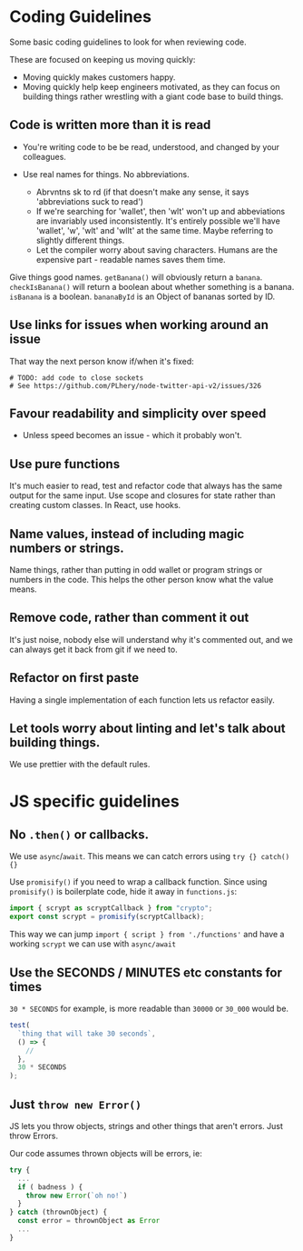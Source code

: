 # Coding Guidelines

Some basic coding guidelines to look for when reviewing code.

These are focused on keeping us moving quickly:

- Moving quickly makes customers happy.
- Moving quickly help keep engineers motivated, as they can focus on building things rather wrestling with a giant code base to build things.

## Code is written more than it is read

- You're writing code to be be read, understood, and changed by your colleagues.

- Use real names for things. No abbreviations.
  - Abrvntns sk to rd (if that doesn't make any sense, it says 'abbreviations suck to read')
  - If we're searching for 'wallet', then 'wlt' won't up and abbeviations are invariably used inconsistently. It's entirely possible we'll have 'wallet', 'w', 'wlt' and 'wllt' at the same time. Maybe referring to slightly different things.
  - Let the compiler worry about saving characters. Humans are the expensive part - readable names saves them time.

Give things good names. `getBanana()` will obviously return a `banana`. `checkIsBanana()` will return a boolean about whether something is a banana. `isBanana` is a boolean. `bananaById` is an Object of bananas sorted by ID.

## Use links for issues when working around an issue

That way the next person know if/when it's fixed:

```
# TODO: add code to close sockets
# See https://github.com/PLhery/node-twitter-api-v2/issues/326
```

## Favour readability and simplicity over speed

- Unless speed becomes an issue - which it probably won't.

## Use pure functions

It's much easier to read, test and refactor code that always has the same output for the same input. Use scope and closures for state rather than creating custom classes. In React, use hooks.

## Name values, instead of including magic numbers or strings.

Name things, rather than putting in odd wallet or program strings or numbers in the code. This helps the other person know what the value means.

## Remove code, rather than comment it out

It's just noise, nobody else will understand why it's commented out, and we can always get it back from git if we need to.

## Refactor on first paste

Having a single implementation of each function lets us refactor easily.

## Let tools worry about linting and let's talk about building things.

We use prettier with the default rules.

# JS specific guidelines

## No `.then()` or callbacks.

We use `async`/`await`. This means we can catch errors using `try {} catch() {}`

Use `promisify()` if you need to wrap a callback function. Since using `promisify()` is boilerplate code, hide it away in `functions.js`:

```typescript
import { scrypt as scryptCallback } from "crypto";
export const scrypt = promisify(scryptCallback);
```

This way we can jump `import { script } from './functions'` and have a working `scrypt` we can use with `async/await`

## Use the SECONDS / MINUTES etc constants for times

`30 * SECONDS` for example, is more readable than `30000` or `30_000` would be.

```typescript
test(
  `thing that will take 30 seconds`,
  () => {
    //
  },
  30 * SECONDS
);
```

## Just `throw new Error()`

JS lets you throw objects, strings and other things that aren't errors. Just throw Errors.

Our code assumes thrown objects will be errors, ie:

```typescript
try {
  ...
  if ( badness ) {
    throw new Error(`oh no!`)
  }
} catch (thrownObject) {
  const error = thrownObject as Error
  ...
}
```
